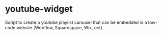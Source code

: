# youtube-widget
Script to create a youtube playlist carousel that can be embedded in a low-code website (Webflow, Squarespace, Wix, ect).
